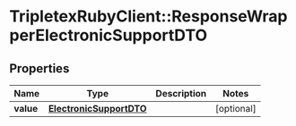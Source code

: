 # TripletexRubyClient::ResponseWrapperElectronicSupportDTO

## Properties
Name | Type | Description | Notes
------------ | ------------- | ------------- | -------------
**value** | [**ElectronicSupportDTO**](ElectronicSupportDTO.md) |  | [optional] 


